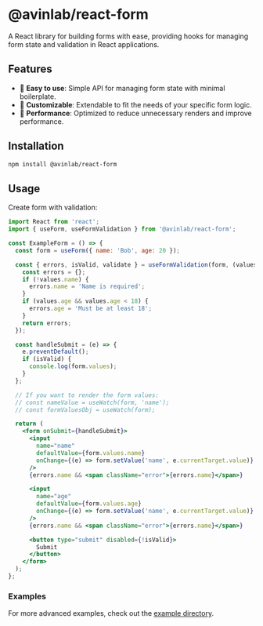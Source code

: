 # @avinlab/react-form

A React library for building forms with ease, providing hooks for managing form state and validation in React applications.

## Features

- 🎯 **Easy to use**: Simple API for managing form state with minimal boilerplate.
- 🔧 **Customizable**: Extendable to fit the needs of your specific form logic.
- 🚀 **Performance**: Optimized to reduce unnecessary renders and improve performance.

## Installation

```sh
npm install @avinlab/react-form
```

## Usage

Create form with validation:

```jsx
import React from 'react';
import { useForm, useFormValidation } from '@avinlab/react-form';

const ExampleForm = () => {
  const form = useForm({ name: 'Bob', age: 20 });

  const { errors, isValid, validate } = useFormValidation(form, (values, prevValues) => {
    const errors = {};
    if (!values.name) {
      errors.name = 'Name is required';
    }
    if (values.age && values.age < 18) {
      errors.age = 'Must be at least 18';
    }
    return errors;
  });

  const handleSubmit = (e) => {
    e.preventDefault();
    if (isValid) {
      console.log(form.values);
    }
  };

  // If you want to render the form values:
  // const nameValue = useWatch(form, 'name');
  // const formValuesObj = useWatch(form);

  return (
    <form onSubmit={handleSubmit}>
      <input
        name="name"
        defaultValue={form.values.name}
        onChange={(e) => form.setValue('name', e.currentTarget.value)}
      />
      {errors.name && <span className="error">{errors.name}</span>}

      <input
        name="age"
        defaultValue={form.values.age}
        onChange={(e) => form.setValue('name', e.currentTarget.value)}
      />
      {errors.name && <span className="error">{errors.name}</span>}

      <button type="submit" disabled={!isValid}>
        Submit
      </button>
    </form>
  );
};
```

### Examples

For more advanced examples, check out the [example directory](../../examples/react).
